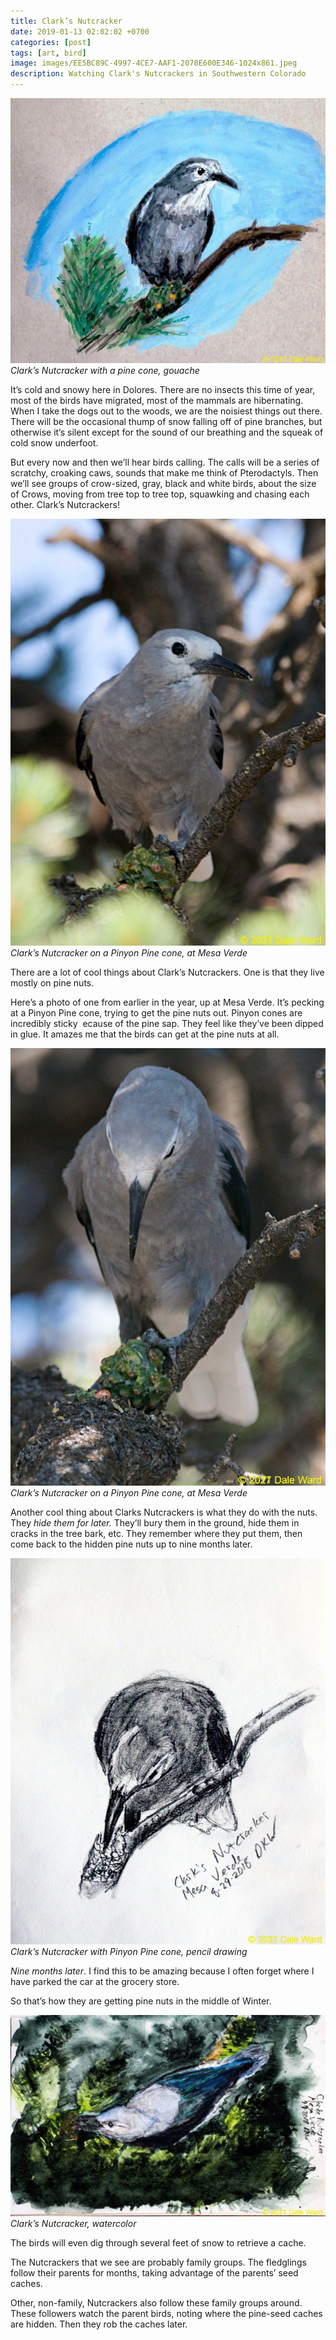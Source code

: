```yaml
---
title: Clark’s Nutcracker
date: 2019-01-13 02:02:02 +0700
categories: [post]
tags: [art, bird]
image: images/EE5BC89C-4997-4CE7-AAF1-2078E600E346-1024x861.jpeg
description: Watching Clark's Nutcrackers in Southwestern Colorado
---
```


![Clark’s Nutcracker, gouache](images/EE5BC89C-4997-4CE7-AAF1-2078E600E346-1024x861.jpeg) *Clark’s Nutcracker with a pine cone, gouache*

It’s cold and snowy here in Dolores. There are no insects this time of year, most of the birds have migrated, most of the mammals are hibernating. When I take the dogs out to the woods, we are the noisiest things out there. There will be the occasional thump of snow falling off of pine branches, but otherwise it’s silent except for the sound of our breathing and the squeak of cold snow underfoot.

But every now and then we’ll hear birds calling. The calls will be a series of scratchy, croaking caws, sounds that make me think of Pterodactyls. Then we’ll see groups of crow-sized, gray, black and white birds, about the size of Crows, moving from tree top to tree top, squawking and chasing each other. Clark’s Nutcrackers!

![Clarks Nutcracker on a Pinyon Pine cone, at Mesa Verde](images/6BB178B4-64AD-4E30-B70F-7949BC693E36-755x1024.jpeg) *Clark’s Nutcracker on a Pinyon Pine cone, at Mesa Verde*

There are a lot of cool things about Clark’s Nutcrackers. One is that they live mostly on pine nuts.

Here’s a photo of one from earlier in the year, up at Mesa Verde. It’s pecking at a Pinyon Pine cone, trying to get the pine nuts out. Pinyon cones are incredibly sticky  ecause of the pine sap. They feel like they’ve been dipped in glue. It amazes me that the birds can get at the pine nuts at all.

![Clarks Nutcracker on a Pinyon Pine cone, at Mesa Verde](images/C970CCF5-B679-430D-BC89-FD714237EFC5-738x1024.jpeg) *Clark’s Nutcracker on a Pinyon Pine cone, at Mesa Verde*

Another cool thing about Clarks Nutcrackers is what they do with the nuts. They _hide them for later._ They’ll bury them in the ground, hide them in cracks in the tree bark, etc. They remember where they put them, then come back to the hidden pine nuts up to nine months later.

![Clark’s Nutcracker with Pinyon Pine cone, pencil drawing](images/8BC9D111-65B0-4F07-98CB-B3E49FD686C6-834x1024.jpeg) *Clark’s Nutcracker with Pinyon Pine cone, pencil drawing*

_Nine_ _months later_. I find this to be amazing because I often forget where I have parked the car at the grocery store.

So that’s how they are getting pine nuts in the middle of Winter.

![Clark’s Nutcracker, watercolor](images/1D094B89-C517-4201-975D-61D2E7CEFC7C-1024x654.jpeg) *Clark’s Nutcracker, watercolor*

The birds will even dig through several feet of snow to retrieve a cache.

The Nutcrackers that we see are probably family groups. The fledglings follow their parents for months, taking advantage of the parents’ seed caches.

Other, non-family, Nutcrackers also follow these family groups around. These followers watch the parent birds, noting where the pine-seed caches are hidden. Then they rob the caches later.